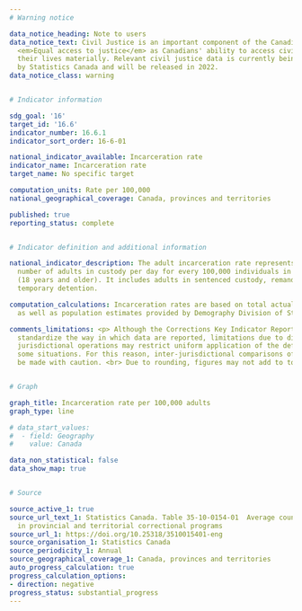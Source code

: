 ```yaml
---
# Warning notice

data_notice_heading: Note to users
data_notice_text: Civil Justice is an important component of the Canadian Ambition
  <em>Equal access to justice</em> as Canadians' ability to access civil justice impacts
  their lives materially. Relevant civil justice data is currently being collected
  by Statistics Canada and will be released in 2022.
data_notice_class: warning


# Indicator information

sdg_goal: '16'
target_id: '16.6'
indicator_number: 16.6.1
indicator_sort_order: 16-6-01

national_indicator_available: Incarceration rate
indicator_name: Incarceration rate
target_name: No specific target

computation_units: Rate per 100,000
national_geographical_coverage: Canada, provinces and territories

published: true
reporting_status: complete


# Indicator definition and additional information

national_indicator_description: The adult incarceration rate represents the average
  number of adults in custody per day for every 100,000 individuals in the adult population
  (18 years and older). It includes adults in sentenced custody, remand and other
  temporary detention.

computation_calculations: Incarceration rates are based on total actual-in counts,
  as well as population estimates provided by Demography Division of Statistics Canada.

comments_limitations: <p> Although the Corrections Key Indicator Report attempts to
  standardize the way in which data are reported, limitations due to differences among
  jurisdictional operations may restrict uniform application of the definitions in
  some situations. For this reason, inter-jurisdictional comparisons of the data should
  be made with caution. <br> Due to rounding, figures may not add to totals. </p>


# Graph

graph_title: Incarceration rate per 100,000 adults
graph_type: line

# data_start_values:
#  - field: Geography
#    value: Canada

data_non_statistical: false
data_show_map: true


# Source

source_active_1: true
source_url_text_1: Statistics Canada. Table 35-10-0154-01  Average counts of adults
  in provincial and territorial correctional programs
source_url_1: https://doi.org/10.25318/3510015401-eng
source_organisation_1: Statistics Canada
source_periodicity_1: Annual
source_geographical_coverage_1: Canada, provinces and territories
auto_progress_calculation: true
progress_calculation_options:
- direction: negative
progress_status: substantial_progress
---
```

